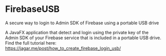 # FirebaseUSB
A secure way to login to Admin SDK of Firebase using a portable USB drive

A JavaFX application that detect and login using the private key of the Admin SDK of your Firebase service that is included in a portable USB drive.
Find the full tutorial here: https://jagar.me/post/how_to_create_firebase_login_usb/
